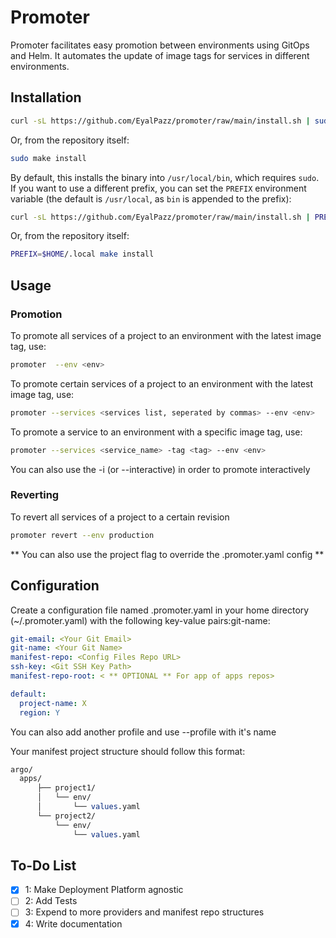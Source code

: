 # Promoter

Promoter facilitates easy promotion between environments using GitOps and Helm. It automates the update of image tags for services in different environments.

## Installation

```bash
curl -sL https://github.com/EyalPazz/promoter/raw/main/install.sh | sudo bash
```

Or, from the repository itself:

```bash
sudo make install
```

By default, this installs the binary into `/usr/local/bin`, which requires `sudo`. If you want to use a different prefix, you can set the `PREFIX` environment variable (the default is `/usr/local`, as `bin` is appended to the prefix):

```bash
curl -sL https://github.com/EyalPazz/promoter/raw/main/install.sh | PREFIX=$HOME/.local bash
```

Or, from the repository itself:

```bash
PREFIX=$HOME/.local make install
```

## Usage

### Promotion

To promote all services of a project to an environment with the latest image tag, use:

```bash
promoter  --env <env>
```

To promote certain services of a project to an environment with the latest image tag, use:

```bash
promoter --services <services list, seperated by commas> --env <env>
```

To promote a service to an environment with a specific image tag, use:

```bash
promoter --services <service_name> -tag <tag> --env <env>
```

You can also use the -i (or --interactive) in order to promote interactively

### Reverting

To revert all services of a project to a certain revision

```bash
promoter revert --env production
```

** You can also use the project flag to override the .promoter.yaml config **

## Configuration

Create a configuration file named .promoter.yaml in your home directory (~/.promoter.yaml) with the following key-value pairs:git-name: <Your Git Username>

```yaml
git-email: <Your Git Email>
git-name: <Your Git Name>
manifest-repo: <Config Files Repo URL>
ssh-key: <Git SSH Key Path>
manifest-repo-root: < ** OPTIONAL ** For app of apps repos>

default:
  project-name: X
  region: Y
```

You can also add another profile and use --profile with it's name

Your manifest project structure should follow this format:

```perl
argo/
  apps/
      ├── project1/
      │   └── env/
      │       └── values.yaml
      └── project2/
          └── env/
              └── values.yaml
```

## To-Do List

- [x] 1: Make Deployment Platform agnostic
- [ ] 2: Add Tests
- [ ] 3: Expend to more providers and manifest repo structures
- [x] 4: Write documentation
